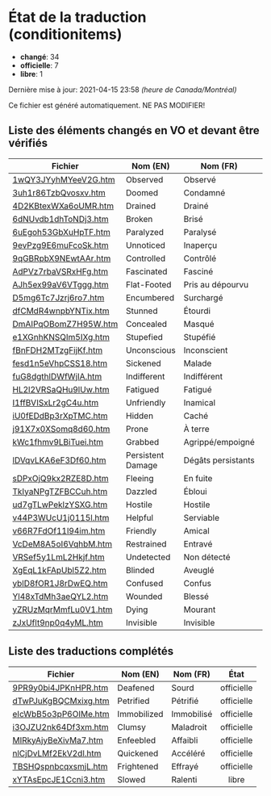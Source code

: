 # État de la traduction (conditionitems)

 * **changé**: 34
 * **officielle**: 7
 * **libre**: 1


Dernière mise à jour: 2021-04-15 23:58 *(heure de Canada/Montréal)*

Ce fichier est généré automatiquement. NE PAS MODIFIER!
## Liste des éléments changés en VO et devant être vérifiés

| Fichier   | Nom (EN)    | Nom (FR)    | État |
|-----------|-------------|-------------|:----:|
|[1wQY3JYyhMYeeV2G.htm](conditionitems/1wQY3JYyhMYeeV2G.htm)|Observed|Observé|changé|
|[3uh1r86TzbQvosxv.htm](conditionitems/3uh1r86TzbQvosxv.htm)|Doomed|Condamné|changé|
|[4D2KBtexWXa6oUMR.htm](conditionitems/4D2KBtexWXa6oUMR.htm)|Drained|Drainé|changé|
|[6dNUvdb1dhToNDj3.htm](conditionitems/6dNUvdb1dhToNDj3.htm)|Broken|Brisé|changé|
|[6uEgoh53GbXuHpTF.htm](conditionitems/6uEgoh53GbXuHpTF.htm)|Paralyzed|Paralysé|changé|
|[9evPzg9E6muFcoSk.htm](conditionitems/9evPzg9E6muFcoSk.htm)|Unnoticed|Inaperçu|changé|
|[9qGBRpbX9NEwtAAr.htm](conditionitems/9qGBRpbX9NEwtAAr.htm)|Controlled|Contrôlé|changé|
|[AdPVz7rbaVSRxHFg.htm](conditionitems/AdPVz7rbaVSRxHFg.htm)|Fascinated|Fasciné|changé|
|[AJh5ex99aV6VTggg.htm](conditionitems/AJh5ex99aV6VTggg.htm)|Flat-Footed|Pris au dépourvu|changé|
|[D5mg6Tc7Jzrj6ro7.htm](conditionitems/D5mg6Tc7Jzrj6ro7.htm)|Encumbered|Surchargé|changé|
|[dfCMdR4wnpbYNTix.htm](conditionitems/dfCMdR4wnpbYNTix.htm)|Stunned|Étourdi|changé|
|[DmAIPqOBomZ7H95W.htm](conditionitems/DmAIPqOBomZ7H95W.htm)|Concealed|Masqué|changé|
|[e1XGnhKNSQIm5IXg.htm](conditionitems/e1XGnhKNSQIm5IXg.htm)|Stupefied|Stupéfié|changé|
|[fBnFDH2MTzgFijKf.htm](conditionitems/fBnFDH2MTzgFijKf.htm)|Unconscious|Inconscient|changé|
|[fesd1n5eVhpCSS18.htm](conditionitems/fesd1n5eVhpCSS18.htm)|Sickened|Malade|changé|
|[fuG8dgthlDWfWjIA.htm](conditionitems/fuG8dgthlDWfWjIA.htm)|Indifferent|Indifférent|changé|
|[HL2l2VRSaQHu9lUw.htm](conditionitems/HL2l2VRSaQHu9lUw.htm)|Fatigued|Fatigué|changé|
|[I1ffBVISxLr2gC4u.htm](conditionitems/I1ffBVISxLr2gC4u.htm)|Unfriendly|Inamical|changé|
|[iU0fEDdBp3rXpTMC.htm](conditionitems/iU0fEDdBp3rXpTMC.htm)|Hidden|Caché|changé|
|[j91X7x0XSomq8d60.htm](conditionitems/j91X7x0XSomq8d60.htm)|Prone|À terre|changé|
|[kWc1fhmv9LBiTuei.htm](conditionitems/kWc1fhmv9LBiTuei.htm)|Grabbed|Agrippé/empoigné|changé|
|[lDVqvLKA6eF3Df60.htm](conditionitems/lDVqvLKA6eF3Df60.htm)|Persistent Damage|Dégâts persistants|changé|
|[sDPxOjQ9kx2RZE8D.htm](conditionitems/sDPxOjQ9kx2RZE8D.htm)|Fleeing|En fuite|changé|
|[TkIyaNPgTZFBCCuh.htm](conditionitems/TkIyaNPgTZFBCCuh.htm)|Dazzled|Ébloui|changé|
|[ud7gTLwPeklzYSXG.htm](conditionitems/ud7gTLwPeklzYSXG.htm)|Hostile|Hostile|changé|
|[v44P3WUcU1j0115l.htm](conditionitems/v44P3WUcU1j0115l.htm)|Helpful|Serviable|changé|
|[v66R7FdOf11l94im.htm](conditionitems/v66R7FdOf11l94im.htm)|Friendly|Amical|changé|
|[VcDeM8A5oI6VqhbM.htm](conditionitems/VcDeM8A5oI6VqhbM.htm)|Restrained|Entravé|changé|
|[VRSef5y1LmL2Hkjf.htm](conditionitems/VRSef5y1LmL2Hkjf.htm)|Undetected|Non détecté|changé|
|[XgEqL1kFApUbl5Z2.htm](conditionitems/XgEqL1kFApUbl5Z2.htm)|Blinded|Aveuglé|changé|
|[yblD8fOR1J8rDwEQ.htm](conditionitems/yblD8fOR1J8rDwEQ.htm)|Confused|Confus|changé|
|[Yl48xTdMh3aeQYL2.htm](conditionitems/Yl48xTdMh3aeQYL2.htm)|Wounded|Blessé|changé|
|[yZRUzMqrMmfLu0V1.htm](conditionitems/yZRUzMqrMmfLu0V1.htm)|Dying|Mourant|changé|
|[zJxUflt9np0q4yML.htm](conditionitems/zJxUflt9np0q4yML.htm)|Invisible|Invisible|changé|

## Liste des traductions complétés

| Fichier   | Nom (EN)    | Nom (FR)    | État |
|-----------|-------------|-------------|:----:|
|[9PR9y0bi4JPKnHPR.htm](conditionitems/9PR9y0bi4JPKnHPR.htm)|Deafened|Sourd|officielle|
|[dTwPJuKgBQCMxixg.htm](conditionitems/dTwPJuKgBQCMxixg.htm)|Petrified|Pétrifié|officielle|
|[eIcWbB5o3pP6OIMe.htm](conditionitems/eIcWbB5o3pP6OIMe.htm)|Immobilized|Immobilisé|officielle|
|[i3OJZU2nk64Df3xm.htm](conditionitems/i3OJZU2nk64Df3xm.htm)|Clumsy|Maladroit|officielle|
|[MIRkyAjyBeXivMa7.htm](conditionitems/MIRkyAjyBeXivMa7.htm)|Enfeebled|Affaibli|officielle|
|[nlCjDvLMf2EkV2dl.htm](conditionitems/nlCjDvLMf2EkV2dl.htm)|Quickened|Accéléré|officielle|
|[TBSHQspnbcqxsmjL.htm](conditionitems/TBSHQspnbcqxsmjL.htm)|Frightened|Effrayé|officielle|
|[xYTAsEpcJE1Ccni3.htm](conditionitems/xYTAsEpcJE1Ccni3.htm)|Slowed|Ralenti|libre|
